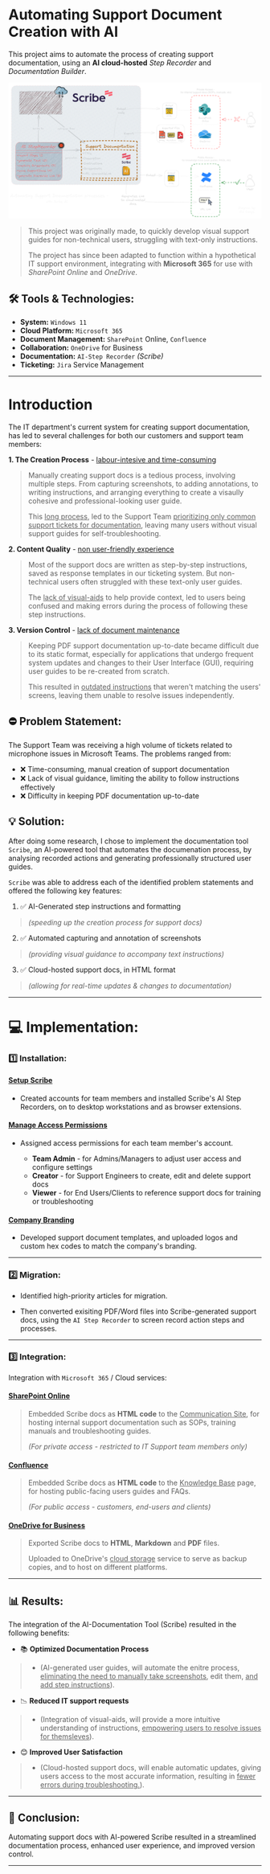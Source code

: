 # Automating Support Document Creation with AI

This project aims to automate the process of creating support documentation, using an **AI cloud-hosted** *Step Recorder* and *Documentation Builder*.

![Diagram](IMG_AI-SupportDocs-Diagram.png)

> This project was originally made, to quickly develop visual support guides for non-technical users, struggling with text-only instructions.
> 
> The project has since been adapted to function within a hypothetical IT support environment, integrating with **Microsoft 365** for use with *SharePoint Online* and *OneDrive*.

## 🛠 Tools & Technologies:

- **System:** `Windows 11`
- **Cloud Platform:** `Microsoft 365`
- **Document Management:** `SharePoint` Online, `Confluence`
- **Collaboration:** `OneDrive` for Business
- **Documentation:** `AI-Step Recorder` *(Scribe)*
- **Ticketing:** `Jira` Service Management

---

# Introduction

The IT department's current system for creating support documentation, has led to several challenges for both our customers and support team members:

**1. The Creation Process** - <ins>labour-intesive and time-consuming</ins> 

> Manually creating support docs is a tedious process, involving multiple steps. From capturing screenshots, to adding annotations, to writing instructions, and arranging everything to create a visaully cohesive and professional-looking user guide.
>
> This <ins>long process</ins>, led to the Support Team <ins>prioritizing only common support tickets for documentation</ins>, leaving many users without visual support guides for self-troubleshooting.

**2. Content Quality** - <ins>non user-friendly experience</ins>  

> Most of the support docs are written as step-by-step instructions, saved as response templates in our ticketing system. But non-technical users often struggled with these text-only user guides.
>
> The <ins>lack of visual-aids</ins>  to help provide context, led to users being confused and making errors during the process of following these step instructions.

**3. Version Control** - <ins>lack of document maintenance</ins> 

> Keeping PDF support documentation up-to-date became difficult due to its static format, especially for applications that undergo frequent system updates and changes to their User Interface (GUI), requiring user guides to be re-created from scratch.
>
> This resulted in <ins>outdated instructions</ins> that weren't matching the users' screens, leaving them unable to resolve issues independently.

## ⛔ Problem Statement:
The Support Team was receiving a high volume of tickets related to microphone issues in Microsoft Teams. The problems ranged from:

- ❌ Time-consuming, manual creation of support documentation 
- ❌ Lack of visual guidance, limiting the ability to follow instructions effectively
- ❌ Difficulty in keeping PDF documentation up-to-date

## 💡 Solution:
After doing some research, I chose to implement the documentation tool `Scribe`, an AI-powered tool that automates the documenation process, by analysing recorded actions and generating professionally structured user guides.

`Scribe` was able to address each of the identified problem statements and offered the following key features:
1. ✅ AI-Generated step instructions and formatting
> *(speeding up the creation process for support docs)*
2. ✅ Automated capturing and annotation of screenshots 
> *(providing visual guidance to accompany text instructions)*
3. ✅ Cloud-hosted support docs, in HTML format 
> *(allowing for real-time updates & changes to documentation)*   

---

# 💻 Implementation:

### 1️⃣ Installation:

#### <ins>**Setup Scribe**</ins>

- Created accounts for team members and installed Scribe's AI Step Recorders, on to desktop workstations and as browser extensions.

#### <ins>**Manage Access Permissions**</ins>

- Assigned access permissions for each team member's account.

  - **Team Admin** - for Admins/Managers to adjust user access and configure settings
  - **Creator** - for Support Engineers to create, edit and delete support docs
  - **Viewer** - for End Users/Clients to reference support docs for training or troubleshooting

#### <ins>**Company Branding**</ins>

- Developed support document templates, and uploaded logos and custom hex codes to match the company's branding.

---

### 2️⃣ Migration:

- Identified high-priority articles for migration.

- Then converted exisiting PDF/Word files into Scribe-generated support docs, using the `AI Step Recorder` to screen record action steps and processes.

---

### 3️⃣ Integration:

Integration with `Microsoft 365` / Cloud services:

#### <ins>**SharePoint Online**</ins>

> Embedded Scribe docs as **HTML code** to the <ins>Communication Site</ins>, for hosting internal support documentation such as SOPs, training manuals and troubleshooting guides.
> 
> *(For private access - restricted to IT Support team members only)* 

#### <ins>**Confluence**</ins>

> Embedded Scribe docs as **HTML code** to the <ins>Knowledge Base</ins> page, for hosting public-facing users guides and FAQs.
> 
> *(For public access - customers, end-users and clients)*

#### <ins>**OneDrive for Business**</ins>

> Exported Scribe docs to **HTML**, **Markdown** and **PDF** files.
> 
> Uploaded to OneDrive's <ins>cloud storage</ins> service to serve as backup copies, and to host on different platforms.

---

## 📊 Results:
The integration of the AI-Documentation Tool (Scribe) resulted in the following benefits:
- 📚 **Optimized Documentation Process**
>    - (AI-generated user guides, will automate the enitre process, <ins>eliminating the need to manually take screenshots</ins>, edit them, <ins>and add step instructions</ins>).
    
- 📉 **Reduced IT support requests**
>    - (Integration of visual-aids, will provide a more intuitive understanding of instructions, <ins>empowering users to resolve issues for themsleves</ins>).
    
- 😊 **Improved User Satisfaction**
>    - (Cloud-hosted support docs, will enable automatic updates, giving users access to the most accurate information, resulting in <ins>fewer errors during troubleshooting.</ins>).

---

## 🎉 Conclusion:
Automating support docs with AI-powered Scribe resulted in a streamlined documentation process, enhanced user experience, and improved version control.

---
